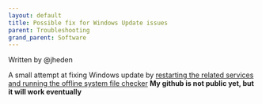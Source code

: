 ```yaml
---
layout: default
title: Possible fix for Windows Update issues
parent: Troubleshooting
grand_parent: Software
---
```

Written by @jheden

A small attempt at fixing Windows update by [restarting the related services and running the offline system file checker](https://github.com/o0Eidolon0o/Batch-Scripts/blob/main/Windows%20Update%20Issues/Windows_Update_Fix.bat)
**My github is not public yet, but it will work eventually**
